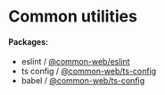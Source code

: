 # Common utilities

#### Packages:

- eslint / [@common-web/eslint](https://github.com/Jareechang/Utilities/tree/master/packages/common-eslint)
- ts config / [@common-web/ts-config](https://github.com/Jareechang/Utilities/tree/master/packages/ts-config)
- babel / [@common-web/ts-config](https://github.com/Jareechang/Utilities/tree/master/packages/babel)

